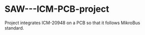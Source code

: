 # SAW---ICM-PCB-project
Project integrates ICM-20948 on a PCB so that it follows MikroBus standard.
